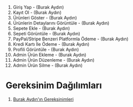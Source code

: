 1. Giriş Yap - (Burak Aydın)
2. Kayıt Ol - (Burak Aydın)
3. Ürünleri Göster - (Burak Aydın)
4. Ürünlerin Detaylarını Görüntüle - (Burak Aydın)
5. Sepete Ekle - (Burak Aydın)
6. Sepeti Görüntüle - (Burak Aydın)
7. PayPal/Stripe Benzeri Platformla Ödeme - (Burak Aydın)
8. Kredi Kartı İle Ödeme - (Burak Aydın)
9. Profili Görüntüle - (Burak Aydın)
10. Admin Ürün Ekleme - (Burak Aydın)
11. Admin Ürün Düzenleme - (Burak Aydın)
12. Admin Ürün Silme - (Burak Aydın)


# Gereksinim Dağılımları
1. [Burak Aydın'ın Gereksinimleri](Burak-Aydın-Gereksinimler.md)
